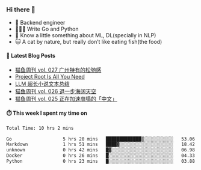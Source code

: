 ### Hi there 👋

- 🔧 Backend engineer
- 👨🏻‍💻 Write Go and Python
- 🔭 Know a little something about ML, DL(specially in NLP)
- 🐱 A cat by nature, but really don’t like eating fish(the food)

#### 📖 Latest Blog Posts
<!-- BLOG-POST-LIST:START -->
- [猫鱼周刊 vol. 027 广州特有的松弛感](https://ameow.xyz/archives/weekly-027)
- [Project Root Is All You Need](https://ameow.xyz/archives/project-root-is-all-you-need)
- [LLM 超长小说文本总结](https://ameow.xyz/archives/llm-extra-long-text-summarize)
- [猫鱼周刊 vol. 026 退一步海阔天空](https://ameow.xyz/archives/weekly-026)
- [猫鱼周刊 vol. 025 正在加速崩塌的「中文」](https://ameow.xyz/archives/weekly-025)
<!-- BLOG-POST-LIST:END -->

#### ⏱️ This week I spent my time on
<!--START_SECTION:waka-->

```txt
Total Time: 10 hrs 2 mins

Go                   5 hrs 20 mins   █████████████▒░░░░░░░░░░░   53.06 %
Markdown             1 hrs 51 mins   ████▓░░░░░░░░░░░░░░░░░░░░   18.42 %
unknown              0 hrs 42 mins   █▓░░░░░░░░░░░░░░░░░░░░░░░   06.98 %
Docker               0 hrs 26 mins   █░░░░░░░░░░░░░░░░░░░░░░░░   04.33 %
Python               0 hrs 23 mins   █░░░░░░░░░░░░░░░░░░░░░░░░   03.88 %
```

<!--END_SECTION:waka-->

<!--
**LeslieLeung/LeslieLeung** is a ✨ _special_ ✨ repository because its `README.md` (this file) appears on your GitHub profile.

Here are some ideas to get you started:

- 🔭 I’m currently working on ...
- 🌱 I’m currently learning ...
- 👯 I’m looking to collaborate on ...
- 🤔 I’m looking for help with ...
- 💬 Ask me about ...
- 📫 How to reach me: ...
- 😄 Pronouns: ...
- ⚡ Fun fact: ...
-->
